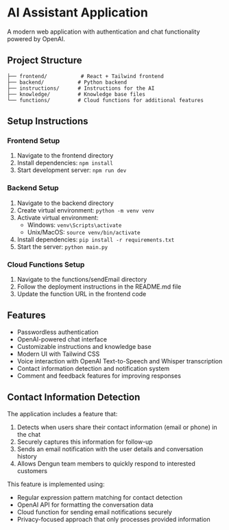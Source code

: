 # AI Assistant Application

A modern web application with authentication and chat functionality powered by OpenAI.

## Project Structure

```
├── frontend/           # React + Tailwind frontend
├── backend/           # Python backend
├── instructions/      # Instructions for the AI
├── knowledge/         # Knowledge base files
└── functions/         # Cloud functions for additional features
```

## Setup Instructions

### Frontend Setup
1. Navigate to the frontend directory
2. Install dependencies: `npm install`
3. Start development server: `npm run dev`

### Backend Setup
1. Navigate to the backend directory
2. Create virtual environment: `python -m venv venv`
3. Activate virtual environment:
   - Windows: `venv\Scripts\activate`
   - Unix/MacOS: `source venv/bin/activate`
4. Install dependencies: `pip install -r requirements.txt`
5. Start the server: `python main.py`

### Cloud Functions Setup
1. Navigate to the functions/sendEmail directory
2. Follow the deployment instructions in the README.md file
3. Update the function URL in the frontend code

## Features
- Passwordless authentication
- OpenAI-powered chat interface
- Customizable instructions and knowledge base
- Modern UI with Tailwind CSS
- Voice interaction with OpenAI Text-to-Speech and Whisper transcription
- Contact information detection and notification system
- Comment and feedback features for improving responses

## Contact Information Detection

The application includes a feature that:
1. Detects when users share their contact information (email or phone) in the chat
2. Securely captures this information for follow-up
3. Sends an email notification with the user details and conversation history
4. Allows Dengun team members to quickly respond to interested customers

This feature is implemented using:
- Regular expression pattern matching for contact detection
- OpenAI API for formatting the conversation data
- Cloud function for sending email notifications securely
- Privacy-focused approach that only processes provided information 